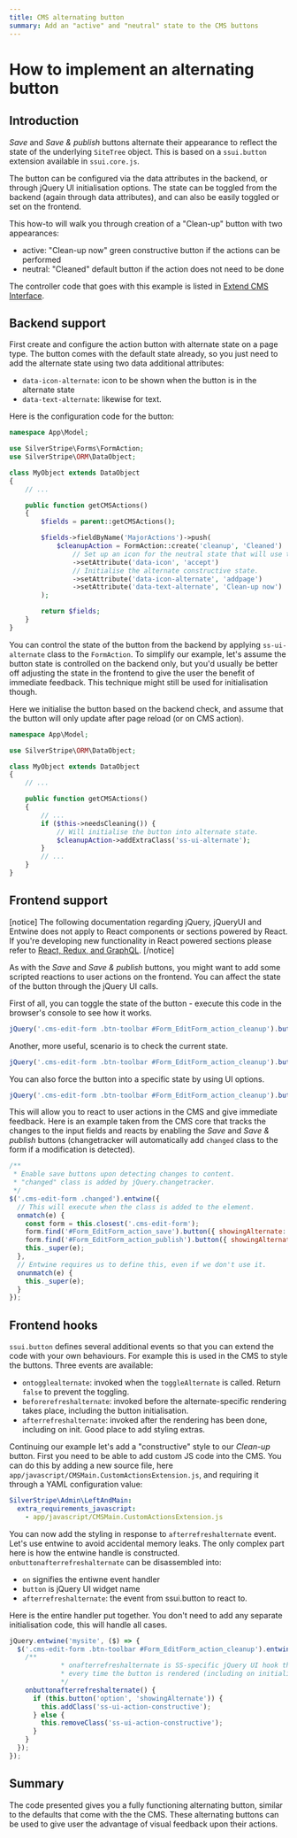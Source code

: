 ```yaml
---
title: CMS alternating button
summary: Add an "active" and "neutral" state to the CMS buttons
---
```


# How to implement an alternating button

## Introduction

*Save* and *Save & publish* buttons alternate their appearance to reflect the state of the underlying `SiteTree` object.
This is based on a `ssui.button` extension available in `ssui.core.js`.

The button can be configured via the data attributes in the backend, or through jQuery UI initialisation options. The
state can be toggled from the backend (again through data attributes), and can also be easily toggled or set on the
frontend.

This how-to will walk you through creation of a "Clean-up" button with two appearances:

- active: "Clean-up now" green constructive button if the actions can be performed
- neutral: "Cleaned" default button if the action does not need to be done

The controller code that goes with this example is listed in [Extend CMS Interface](extend_cms_interface).

## Backend support

First create and configure the action button with alternate state on a page type. The button comes with the default
state already, so you just need to add the alternate state using two data additional attributes:

- `data-icon-alternate`: icon to be shown when the button is in the alternate state
- `data-text-alternate`: likewise for text.

Here is the configuration code for the button:

```php
namespace App\Model;

use SilverStripe\Forms\FormAction;
use SilverStripe\ORM\DataObject;

class MyObject extends DataObject
{
    // ...

    public function getCMSActions()
    {
        $fields = parent::getCMSActions();

        $fields->fieldByName('MajorActions')->push(
            $cleanupAction = FormAction::create('cleanup', 'Cleaned')
                // Set up an icon for the neutral state that will use the default text.
                ->setAttribute('data-icon', 'accept')
                // Initialise the alternate constructive state.
                ->setAttribute('data-icon-alternate', 'addpage')
                ->setAttribute('data-text-alternate', 'Clean-up now')
        );

        return $fields;
    }
}
```

You can control the state of the button from the backend by applying `ss-ui-alternate` class to the `FormAction`. To
simplify our example, let's assume the button state is controlled on the backend only, but you'd usually be better off
adjusting the state in the frontend to give the user the benefit of immediate feedback. This technique might still be
used for initialisation though.

Here we initialise the button based on the backend check, and assume that the button will only update after page reload
(or on CMS action).

```php
namespace App\Model;

use SilverStripe\ORM\DataObject;

class MyObject extends DataObject
{
    // ...

    public function getCMSActions()
    {
        // ...
        if ($this->needsCleaning()) {
            // Will initialise the button into alternate state.
            $cleanupAction->addExtraClass('ss-ui-alternate');
        }
        // ...
    }
}
```

## Frontend support

[notice]
The following documentation regarding jQuery, jQueryUI and Entwine does not apply to React components or sections powered by React.
If you're developing new functionality in React powered sections please refer to
[React, Redux, and GraphQL](/developer_guides/customising_the_admin_interface/reactjs_redux_and_graphql/).
[/notice]

As with the *Save* and *Save & publish* buttons, you might want to add some scripted reactions to user actions on the
frontend. You can affect the state of the button through the jQuery UI calls.

First of all, you can toggle the state of the button - execute this code in the browser's console to see how it works.

```js
jQuery('.cms-edit-form .btn-toolbar #Form_EditForm_action_cleanup').button('toggleAlternate');
```

Another, more useful, scenario is to check the current state.

```js
jQuery('.cms-edit-form .btn-toolbar #Form_EditForm_action_cleanup').button('option', 'showingAlternate');
```

You can also force the button into a specific state by using UI options.

```js
jQuery('.cms-edit-form .btn-toolbar #Form_EditForm_action_cleanup').button({ showingAlternate: true });
```

This will allow you to react to user actions in the CMS and give immediate feedback. Here is an example taken from the
CMS core that tracks the changes to the input fields and reacts by enabling the *Save* and *Save & publish* buttons
(changetracker will automatically add `changed` class to the form if a modification is detected).

```js
/**
 * Enable save buttons upon detecting changes to content.
 * "changed" class is added by jQuery.changetracker.
 */
$('.cms-edit-form .changed').entwine({
  // This will execute when the class is added to the element.
  onmatch(e) {
    const form = this.closest('.cms-edit-form');
    form.find('#Form_EditForm_action_save').button({ showingAlternate: true });
    form.find('#Form_EditForm_action_publish').button({ showingAlternate: true });
    this._super(e);
  },
  // Entwine requires us to define this, even if we don't use it.
  onunmatch(e) {
    this._super(e);
  }
});
```

## Frontend hooks

`ssui.button` defines several additional events so that you can extend the code with your own behaviours. For example
this is used in the CMS to style the buttons. Three events are available:

- `ontogglealternate`: invoked when the `toggleAlternate` is called. Return `false` to prevent the toggling.
- `beforerefreshalternate`: invoked before the alternate-specific rendering takes place, including the button
initialisation.
- `afterrefreshalternate`: invoked after the rendering has been done, including on init. Good place to add styling
extras.

Continuing our example let's add a "constructive" style to our *Clean-up* button. First you need to be able to add
custom JS code into the CMS. You can do this by adding a new source file, here
`app/javascript/CMSMain.CustomActionsExtension.js`, and requiring it
through a YAML configuration value:

```yml
SilverStripe\Admin\LeftAndMain:
  extra_requirements_javascript:
    - app/javascript/CMSMain.CustomActionsExtension.js
```

You can now add the styling in response to `afterrefreshalternate` event. Let's use entwine to avoid accidental memory
leaks. The only complex part here is how the entwine handle is constructed. `onbuttonafterrefreshalternate` can be
disassembled into:

- `on` signifies the entiwne event handler
- `button` is jQuery UI widget name
- `afterrefreshalternate`: the event from ssui.button to react to.

Here is the entire handler put together. You don't need to add any separate initialisation code, this will handle all
cases.

```js
jQuery.entwine('mysite', ($) => {
  $('.cms-edit-form .btn-toolbar #Form_EditForm_action_cleanup').entwine({
    /**
             * onafterrefreshalternate is SS-specific jQuery UI hook that is executed
             * every time the button is rendered (including on initialisation).
             */
    onbuttonafterrefreshalternate() {
      if (this.button('option', 'showingAlternate')) {
        this.addClass('ss-ui-action-constructive');
      } else {
        this.removeClass('ss-ui-action-constructive');
      }
    }
  });
});
```

## Summary

The code presented gives you a fully functioning alternating button, similar to the defaults that come with the the CMS.
These alternating buttons can be used to give user the advantage of visual feedback upon their actions.
